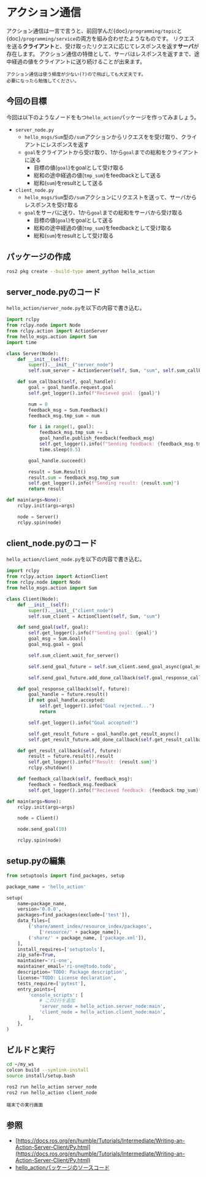 # アクション通信

アクション通信は一言で言うと、前回学んだ{doc}`/programming/topic`と{doc}`/programming/service`の両方を組み合わせたようなものです。
リクエスを送る**クライアント**と、受け取ったリクエスに応じてレスポンスを返す**サーバ**が存在します。
アクション通信の特徴として、サーバはレスポンスを返すまで、途中経過の値をクライアントに送り続けることが出来ます。

```{note}
アクション通信は使う頻度が少ない(?)ので飛ばしても大丈夫です。
必要になったら勉強してください。
```

## 今回の目標

今回は以下のようなノードをもつ`hello_action`パッケージを作ってみましょう。

- `server_node.py`
    - `hello_msgs/Sum`型の`/sum`アクションからリクエスをを受け取り、クライアントにレスポンスを返す
    - `goal`をクライアントから受け取り、1から`goal`までの総和をクライアントに送る
        - 目標の値(`goal`)をgoalとして受け取る
        - 総和の途中経過の値(`tmp_sum`)をfeedbackとして送る
        - 総和(`sum`)をresultとして送る
- `client_node.py`
    - `hello_msgs/Sum`型の`/sum`アクションにリクエストを送って、サーバからレスポンスを受け取る
    - `goal`をサーバに送り、1から`goal`までの総和をサーバから受け取る
        - 目標の値(`goal`)をgoalとして送る
        - 総和の途中経過の値(`tmp_sum`)をfeedbackとして受け取る
        - 総和(`sum`)をresultとして受け取る

## パッケージの作成

```bash
ros2 pkg create --build-type ament_python hello_action
```

## server_node.pyのコード

`hello_action/server_node.py`を以下の内容で書き込む。

```py
import rclpy
from rclpy.node import Node
from rclpy.action import ActionServer
from hello_msgs.action import Sum
import time

class Server(Node):
    def __init__(self):
        super().__init__("server_node")
        self.sum_server = ActionServer(self, Sum, "sum", self.sum_callback)

    def sum_callback(self, goal_handle):
        goal = goal_handle.request.goal
        self.get_logger().info(f"Recieved goal: {goal}")

        num = 0
        feedback_msg = Sum.Feedback()
        feedback_msg.tmp_sum = num

        for i in range(1, goal):
            feedback_msg.tmp_sum += i
            goal_handle.publish_feedback(feedback_msg)
            self.get_logger().info(f"Sending feedback: {feedback_msg.tmp_sum}")
            time.sleep(0.5)

        goal_handle.succeed()

        result = Sum.Result()
        result.sum = feedback_msg.tmp_sum
        self.get_logger().info(f"Sending result: {result.sum}")
        return result

def main(args=None):
    rclpy.init(args=args)

    node = Server()
    rclpy.spin(node)
```

## client_node.pyのコード

`hello_action/client_node.py`を以下の内容で書き込む。

```py
import rclpy
from rclpy.action import ActionClient
from rclpy.node import Node
from hello_msgs.action import Sum

class Client(Node):
    def __init__(self):
        super().__init__("client_node")
        self.sum_client = ActionClient(self, Sum, "sum")

    def send_goal(self, goal):
        self.get_logger().info(f"Sending goal: {goal}")
        goal_msg = Sum.Goal()
        goal_msg.goal = goal

        self.sum_client.wait_for_server()

        self.send_goal_future = self.sum_client.send_goal_async(goal_msg, feedback_callback=self.feedback_callback)

        self.send_goal_future.add_done_callback(self.goal_response_callback)

    def goal_response_callback(self, future):
        goal_handle = future.result()
        if not goal_handle.accepted:
            self.get_logger().info("Goal rejected...")
            return

        self.get_logger().info("Goal accepted!")

        self.get_result_future = goal_handle.get_result_async()
        self.get_result_future.add_done_callback(self.get_result_callback)

    def get_result_callback(self, future):
        result = future.result().result
        self.get_logger().info(f"Result: {result.sum}")
        rclpy.shutdown()

    def feedback_callback(self, feedback_msg):
        feedback = feedback_msg.feedback
        self.get_logger().info(f"Recieved feedback: {feedback.tmp_sum}")

def main(args=None):
    rclpy.init(args=args)

    node = Client()

    node.send_goal(10)

    rclpy.spin(node)
```

## setup.pyの編集

```py
from setuptools import find_packages, setup

package_name = 'hello_action'

setup(
    name=package_name,
    version='0.0.0',
    packages=find_packages(exclude=['test']),
    data_files=[
        ('share/ament_index/resource_index/packages',
            ['resource/' + package_name]),
        ('share/' + package_name, ['package.xml']),
    ],
    install_requires=['setuptools'],
    zip_safe=True,
    maintainer='ri-one',
    maintainer_email='ri-one@todo.todo',
    description='TODO: Package description',
    license='TODO: License declaration',
    tests_require=['pytest'],
    entry_points={
        'console_scripts': [
            # この2行を追加
            'server_node = hello_action.server_node:main',
            'client_node = hello_action.client_node:main',
        ],
    },
)
```

## ビルドと実行

```bash
cd ~/my_ws
colcon build --symlink-install
source install/setup.bash
```

```bash
ros2 run hello_action server_node
ros2 run hello_action client_node
```

```{figure} action-terminal-output.png
端末での実行画面
```

## 参照

- [https://docs.ros.org/en/humble/Tutorials/Intermediate/Writing-an-Action-Server-Client/Py.html](https://docs.ros.org/en/humble/Tutorials/Intermediate/Writing-an-Action-Server-Client/Py.html)
- [hello_actionパッケージのソースコード](https://github.com/Rione/home_ros2_workshop/tree/main/hello_action)
